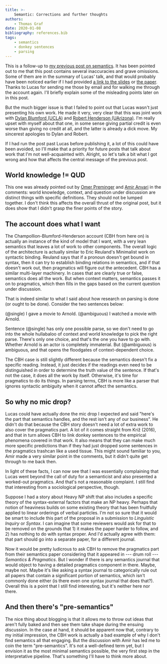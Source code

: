 ```yaml
---
title: >-
    Semantic: Corrections and further thoughts
authors:
    - Thomas Graf
date: 2020-01-08
bibliography: references.bib
tags:
    - semantics
    - donkey sentences
    - parsing
---
```


<!-- START_SUMMARY_BLOCK -->
This is a follow-up to [my previous post on semantics]({filename}2019-12-28_graf_semantics.md).
It has been pointed out to me that this post contains several inaccuracies and grave omissions.
Some of them are in the summary of Lucas' talk, and that would probably have been noticed earlier if I had provided [a link to the slides](http://tr.im/dd74) or [the paper](http://doi.org/dd74).
Thanks to Lucas for sending me those by email and for walking me through the account again.
I'll briefly explain some of the misleading points later on in this post.

But the much bigger issue is that I failed to point out that Lucas wasn't just presenting his own work.
He made it very, very clear that this was joint work with
[Dylan Blumford (UCLA)](https://dylanbumford.com/)
and
[Robert Henderson (UArizona)](https://www.rhenderson.net/).
I'm really upset with myself about that one, in some sense giving partial credit is even worse than giving no credit at all, and the latter is already a dick move.
My sincerest apologies to Dylan and Robert.

If I had run the post past Lucas before publishing it, a lot of this could have been avoided, so I'll make that a priority for future posts that talk about work that I'm not well-acquainted with.
Alright, so let's talk a bit what I got wrong and how that affects the central message of the previous post.
<!-- END_SUMMARY_BLOCK -->


## World knowledge != QUD

This one was already pointed out by [Omer Preminger](https://omer.lingsite.org/) and [Amir Anvari](https://sites.google.com/site/amiraanvari/) in the comments:
world knowledge, context, and question under discussion are distinct things with specific definitions.
They should not be lumped together.
I don't think this affects the overall thrust of the original post, but it does show that I didn't grasp the finer points of the story.


## The account does what I want

The Champollion-Blumford-Henderson account (CBH from here on) is actually an instance of the kind of model that I want, with a very lean semantics that leaves a lot of work to other components.
The overall logic of the architecture is actually similar to Eric Reuland's Minimalist work on syntactic binding.
Reuland says that if a pronoun doesn't get bound in syntax, then it can try to establish binding relations in semantics, and if that doesn't work out, then pragmatics will figure out the antecedent.
CBH has a similar multi-layer machinery.
In cases that are clearly true or false, semantics does all the work.
But when context matters, semantics passes it on to pragmatics, which then fills in the gaps based on the current question under discussion.

That is indeed similar to what I said about how research on parsing is done (or ought to be done).
Consider the two sentences below:

(@single) I gave a movie to Arnold.
(@ambiguous) I watched a movie with Arnold.

Sentence (@single) has only one possible parse, so we don't need to go into the whole hullabaloo of context and world knowledge to pick the right parse.
There's only one choice, and that's the one you have to go with.
Whether Arnold is an actor is completely immaterial.
But (@ambiguous) is ambiguous, and that opens the floodgates of context-dependent choice.

The CBH case is still slightly different because the semantics doesn't fix a specific reading.
Instead, it just decides if the readings even need to be distinguished in order to determine the truth value of the sentence.
If that's not the case, it does all the work by itself.
Otherwise, it's time for pragmatics to do its things.
In parsing terms, CBH is more like a parser that ignores syntactic ambiguity when it cannot affect the semantics.


## So why no mic drop?

Lucas could have actually done the mic drop I expected and said "here's the part that semantics handles, and the rest isn't any of our business".
He didn't do that because the CBH story doesn't need a lot of extra work to also cover the pragmatics part.
A lot of it comes straight from Križ (2016), and that in turn allows CBH to link donkey sentences to the empirical phenomena covered in that work.
It also means that they can make much more specific predictions than if they had just dropped some sentences in the pragmatics trashcan like a used tissue.
This might sound familiar to you, Amir made a very similar point in the comments, but it didn't quite get through to me back then.

In light of these facts, I can now see that I was essentially complaining that Lucas went beyond the call of duty for a semanticist and also presented a worked-out pragmatics.
And that's not a reasonable complaint.
I still find that interesting from a sociological perspective, though.

Suppose I had a story about Heavy NP shift that also includes a specific theory of the syntax-external factors that make an NP heavy.
Perhaps that notion of heaviness builds on some existing theory that has been fruitfully applied to linear orderings of verbal particles.
I'm not so sure that it would be smart to include this part of the proposal in a submission to *Linguistic Inquiry* or *Syntax*.
I can imagine that some reviewers would ask for that to be removed on the grounds that 1) it makes the paper harder to follow, and 2) has nothing to do with syntax proper.
And I'd actually agree with them: that part should go into a separate paper, for a different journal.

Now it would be pretty ludicrous to ask CBH to remove the pragmatics part from their semantics paper considering that it appeared in --- drum roll --- *Semantics & Pragmatics*.
But I wonder if there is any semantics journal that would object to having a detailed pragmatics component in there.
Maybe, maybe not.
Maybe it's like asking a syntax journal to categorically rule out all papers that contain a significant portion of semantics, which isn't commonly done either (is there even one syntax journal that does that?).
Overall this is a point that I still find interesting, but it's neither here nor there.


## And then there's "pre-semantics"

The nice thing about blogging is that it allows me to throw out ideas that aren't fully baked and then see them take shape during the ensuing discussion.
In the case at hand, it should be apparent now that, contrary to my initial impression, the CBH work is actually a bad example of why I don't find semantics all that engaging.
But the discussion with Amir has led me to coin the term "pre-semantics".
It's not a well-defined term yet, but I envision it as the most minimal semantics possible, the very first step in the interpretative pipeline. 
That's something I'll have to think more about.

